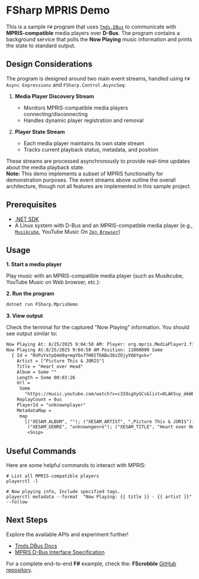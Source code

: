 
# FSharp MPRIS Demo

This is a sample `F#` program that uses [`Tmds.DBus`](https://github.com/tmds/Tmds.DBus) to communicate with **MPRIS-compatible** media players over **D-Bus**.
The program contains a background service that polls the **Now Playing** music information and prints the state to standard output.

## Design Considerations

The program is designed around two main event streams, handled using `F# Async Expressions` and `FSharp.Control.AsyncSeq`:

1. **Media Player Discovery Stream**
    - Monitors MPRIS-compatible media players connecting/disconnecting
    - Handles dynamic player registration and removal

2. **Player State Stream**
    - Each media player maintains its own state stream
    - Tracks current playback status, metadata, and position

These streams are processed asynchronously to provide real-time updates about the media playback state.  
**Note:** This demo implements a subset of MPRIS functionality for demonstration purposes. The event streams above outline the overall architecture, though not all features are implemented in this sample project.


## Prerequisites

- [.NET SDK](https://dotnet.microsoft.com/download)
- A Linux system with D-Bus and an MPRIS-compatible media player (e.g., [`Musikcube`](https://github.com/clangen/musikcube), YouTube Music On [`Zen Browser`](https://github.com/zen-browser/desktop))

## Usage

**1. Start a media player**

Play music with an MPRIS-compatible media player (such as Musikcube, YouTube Music on Web browser, etc.):


**2. Run the program**

```sh
dotnet run FSharp.MprisDemo
```

**3. View output**

Check the terminal for the captured "Now Playing" information. You should see output similar to:

```txt
Now Playing At: 8/25/2025 9:04:50 AM: Player: org.mpris.MediaPlayer2.firefox.instance_1_271 Status: Playing
Now Playing At:8/25/2025 9:04:50 AM Position: 11000000 Some
  { Id = "RUPuYxtpQ4m9q+mgYOx7fH0ITOABu38zZOjyVQ6Ygxk="
    Artist = ["Picture This & JORIS"]
    Title = "Heart over Head"
    Album = Some ""
    Length = Some 00:03:26
    Url =
     Some
       "https://music.youtube.com/watch?v=c3I8sgXyGCs&list=OLAK5uy_mkWbjeHOkVy1wmHeV3IodOnlAcpfNEXqw"
    ReplayCount = 0us
    PlayerId = "unknownplayer"
    MetadataMap =
     map
       [("XESAM_ALBUM", ""); ("XESAM_ARTIST", ",Picture This & JORIS");
        ("XESAM_GENRE", "unknowngenre"); ("XESAM_TITLE", "Heart over Head");
        <Snip>
```

## Useful Commands
Here are some helpful commands to interact with MPRIS:

```shell
# List all MPRIS-compatible players
playerctl -l

# Now playing info, Include specified tags.
playerctl metadata --format  "Now Playing: {{ title }} - {{ artist }}" --follow
```

## Next Steps

Explore the available APIs and experiment further!
- [Tmds.DBus Docs](https://github.com/tmds/Tmds.DBus/tree/main/docs)
- [MPRIS D-Bus Interface Specification](https://specifications.freedesktop.org/mpris-spec/latest/index.html)

For a complete end-to-end **F#** example, check the:
 **FScrobble** [GitHub repository](https://github.com/alibaghernejad/fscrobble/).  
 
